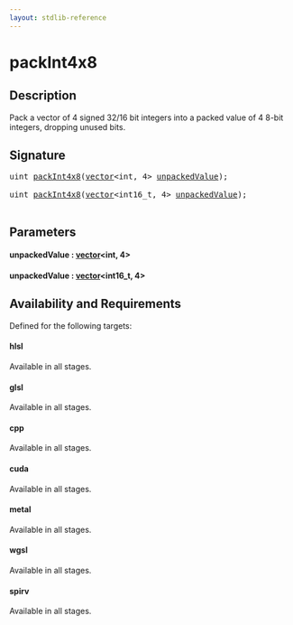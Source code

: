 ```yaml
---
layout: stdlib-reference
---
```


# packInt4x8

## Description

Pack a vector of 4 signed 32/16 bit integers into a packed value of 4 8-bit integers, dropping unused bits.




## Signature 

<pre>
<span class="code_keyword">uint</span> <a href="packint4x8-4.html">packInt4x8</a>(<a href="index.html" class="code_type">vector</a>&lt;<span class="code_keyword">int</span>, 4&gt; <a href="packint4x8-4.html#decl-unpackedValue" class="code_param">unpackedValue</a>);

<span class="code_keyword">uint</span> <a href="packint4x8-4.html">packInt4x8</a>(<a href="index.html" class="code_type">vector</a>&lt;int16_t, 4&gt; <a href="packint4x8-4.html#decl-unpackedValue" class="code_param">unpackedValue</a>);

</pre>

## Parameters

####  <a id="decl-unpackedValue"></a>unpackedValue  : [vector](../types/vector/index)\<int, 4\>
####  <a id="decl-unpackedValue"></a>unpackedValue  : [vector](../types/vector/index)\<int16\_t, 4\>

## Availability and Requirements

Defined for the following targets:

#### hlsl
Available in all stages.

#### glsl
Available in all stages.

#### cpp
Available in all stages.

#### cuda
Available in all stages.

#### metal
Available in all stages.

#### wgsl
Available in all stages.

#### spirv
Available in all stages.



